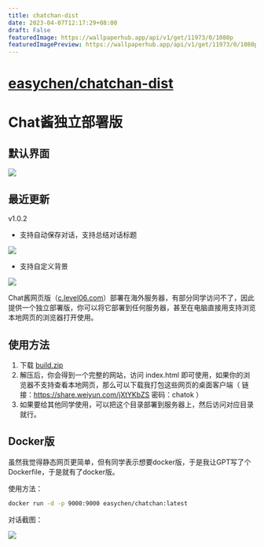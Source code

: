 ```yaml
---
title: chatchan-dist
date: 2023-04-07T12:17:29+08:00
draft: False
featuredImage: https://wallpaperhub.app/api/v1/get/11973/0/1080p
featuredImagePreview: https://wallpaperhub.app/api/v1/get/11973/0/1080p
---
```


# [easychen/chatchan-dist](https://github.com/easychen/chatchan-dist)

# Chat酱独立部署版

## 默认界面

![](images/20230404174420.png)

## 最近更新

v1.0.2 

- 支持自动保存对话，支持总结对话标题

![](images/20230404174121.png)

- 支持自定义背景

![](images/20230404174028.png)


Chat酱网页版（[c.level06.com](https://c.level06.com)）部署在海外服务器，有部分同学访问不了，因此提供一个独立部署版，你可以将它部署到任何服务器，甚至在电脑直接用支持浏览本地网页的浏览器打开使用。

## 使用方法

1. 下载 [build.zip](./build.zip) 
1. 解压后，你会得到一个完整的网站，访问 index.html 即可使用，如果你的浏览器不支持查看本地网页，那么可以下载我打包这些网页的桌面客户端（ 链接：https://share.weiyun.com/jXtYKbZS 密码：chatok ）
1. 如果要给其他同学使用，可以把这个目录部署到服务器上，然后访问对应目录就行。

## Docker版

虽然我觉得静态网页更简单，但有同学表示想要docker版，于是我让GPT写了个Dockerfile，于是就有了docker版。

使用方法：

```bash
docker run -d -p 9000:9000 easychen/chatchan:latest
```

对话截图：

![](images/20230406173224.png)

